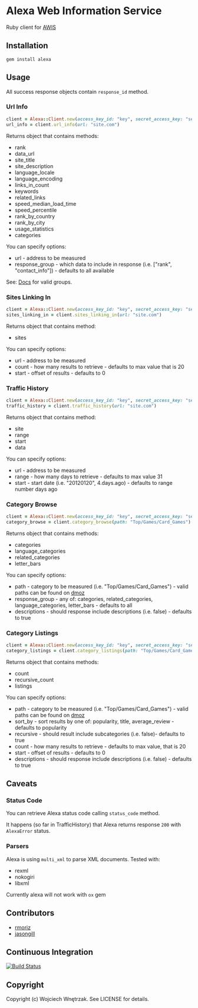 # Alexa Web Information Service

Ruby client for [AWIS](http://docs.amazonwebservices.com/AlexaWebInfoService/latest/)

## Installation

```
gem install alexa
```

## Usage

All success response objects contain `response_id` method.

### Url Info

``` ruby
client = Alexa::Client.new(access_key_id: "key", secret_access_key: "secret")
url_info = client.url_info(url: "site.com")
```

Returns object that contains methods:

* rank
* data_url
* site_title
* site_description
* language_locale
* language_encoding
* links_in_count
* keywords
* related_links
* speed_median_load_time
* speed_percentile
* rank_by_country
* rank_by_city
* usage_statistics
* categories

You can specify options:

* url - address to be measured
* response_group - which data to include in response (i.e. ["rank", "contact_info"]) - defaults to all available

See: [Docs](http://docs.amazonwebservices.com/AlexaWebInfoService/latest/) for valid groups.

### Sites Linking In

``` ruby
client = Alexa::Client.new(access_key_id: "key", secret_access_key: "secret")
sites_linking_in = client.sites_linking_in(url: "site.com")
```

Returns object that contains method:

* sites

You can specify options:

* url - address to be measured
* count - how many results to retrieve - defaults to max value that is 20
* start - offset of results - defaults to 0

### Traffic History

``` ruby
client = Alexa::Client.new(access_key_id: "key", secret_access_key: "secret")
traffic_history = client.traffic_history(url: "site.com")
```

Returns object that contains method:

* site
* range
* start
* data

You can specify options:

* url - address to be measured
* range - how many days to retrieve - defaults to max value 31
* start - start date (i.e. "20120120", 4.days.ago) - defaults to range number days ago

### Category Browse

``` ruby
client = Alexa::Client.new(access_key_id: "key", secret_access_key: "secret")
category_browse = client.category_browse(path: "Top/Games/Card_Games")
```

Returns object that contains methods:

* categories
* language_categories
* related_categories
* letter_bars

You can specify options:

* path - category to be measured (i.e. "Top/Games/Card_Games") - valid paths can be found on [dmoz](http://www.dmoz.org/)
* response_group - any of: categories, related_categories, language_categories, letter_bars - defaults to all
* descriptions - should response include descriptions (i.e. false) - defaults to true

### Category Listings

``` ruby
client = Alexa::Client.new(access_key_id: "key", secret_access_key: "secret")
category_listings = client.category_listings(path: "Top/Games/Card_Games")
```

Returns object that contains methods:

* count
* recursive_count
* listings

You can specify options:

* path - category to be measured (i.e. "Top/Games/Card_Games") - valid paths can be found on [dmoz](http://www.dmoz.org/)
* sort_by - sort results by one of: popularity, title, average_review - defaults to popularity
* recursive - should result include subcategories (i.e. false)- defaults to true
* count - how many results to retrieve - defaults to max value, that is 20
* start - offset of results - defaults to 0
* descriptions - should response include descriptions (i.e. false) - defaults to true

## Caveats

### Status Code

You can retrieve Alexa status code calling `status_code` method.

It happens (so far in TrafficHistory) that Alexa returns response `200` with `AlexaError` status.

### Parsers

Alexa is using `multi_xml` to parse XML documents. Tested with:

* rexml
* nokogiri
* libxml

Currently alexa will not work with `ox` gem

## Contributors

* [rmoriz](https://github.com/rmoriz)
* [jasongill](https://github.com/jasongill)

## Continuous Integration

[![Build Status](https://secure.travis-ci.org/morgoth/alexa.png?branch=master)](http://travis-ci.org/morgoth/alexa)

## Copyright

Copyright (c) Wojciech Wnętrzak. See LICENSE for details.
